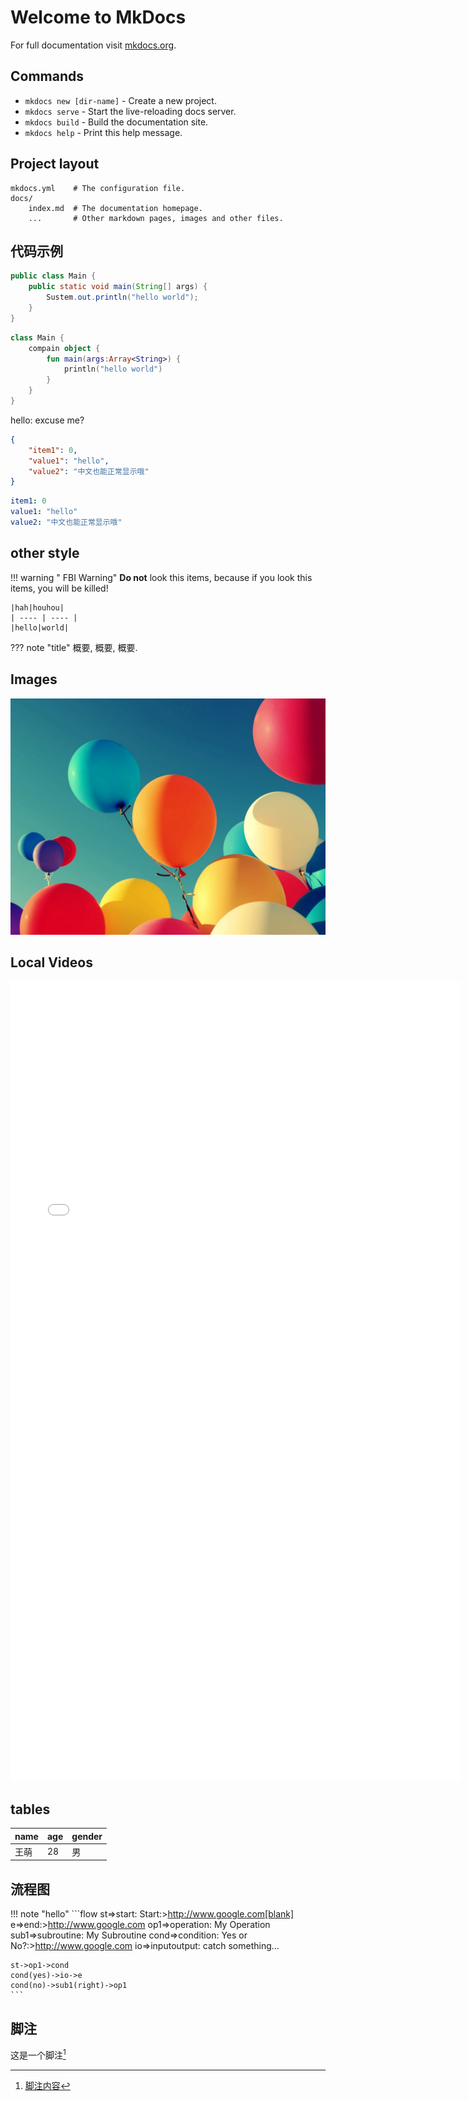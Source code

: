 # Welcome to MkDocs

For full documentation visit [mkdocs.org](https://mkdocs.org).

## Commands

* `mkdocs new [dir-name]` - Create a new project.
* `mkdocs serve` - Start the live-reloading docs server.
* `mkdocs build` - Build the documentation site.
* `mkdocs help` - Print this help message.

## Project layout

    mkdocs.yml    # The configuration file.
    docs/
        index.md  # The documentation homepage.
        ...       # Other markdown pages, images and other files.

## 代码示例

``` java tab="Java"
public class Main {
    public static void main(String[] args) {
        Sustem.out.println("hello world");
    }
}
```

``` kotlin tab="Kotlin"
class Main {
    compain object {
        fun main(args:Array<String>) {
            println("hello world")
        }
    }
}
```

hello: excuse me?


``` json tab="json"
{
    "item1": 0,
    "value1": "hello",
    "value2": "中文也能正常显示哦"
}
```

``` yaml tab="yaml"
item1: 0
value1: "hello"
value2: "中文也能正常显示哦"
```


## other style

!!! warning " FBI Warning"
    **Do not** look this items, because if you look this items, you will be killed!
    
    |hah|houhou|
    | ---- | ---- |
    |hello|world|


??? note "title"
    概要, 概要, 概要.


## Images

![ballon](./index_images/ballon_flying.jpg "10*200")


## Local Videos

<iframe src="./index_images/video_sample.mp4" width="720" height="1280" autoplay="false" frameborder="0" allow="accelerometer; encrypted-media; gyroscope; picture-in-picture" allowfullscreen></iframe>


## tables 

|name|age|gender|
| -- | -- | -- |
|王萌|28|男|


## 流程图


!!! note "hello"
    ```flow
    st=>start: Start:>http://www.google.com[blank]
    e=>end:>http://www.google.com
    op1=>operation: My Operation
    sub1=>subroutine: My Subroutine
    cond=>condition: Yes
    or No?:>http://www.google.com
    io=>inputoutput: catch something...

    st->op1->cond
    cond(yes)->io->e
    cond(no)->sub1(right)->op1
    ```


## 脚注

这是一个脚注[^1]


[^1]: [脚注内容](https://www.baidu.com)